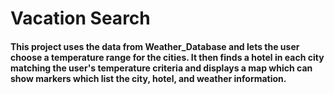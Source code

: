 # Vacation Search

#### This project uses the data from Weather_Database and lets the user choose a temperature range for the cities.  It then finds a hotel in each city matching the user's temperature criteria and displays a map which can show markers which list the city, hotel, and weather information.
